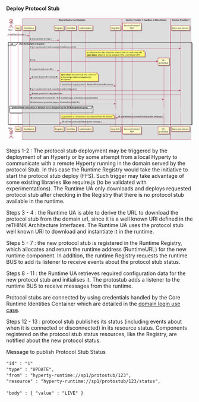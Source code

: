 #### Deploy Protocol Stub

<!--
@startuml "deploy-protostub.png"

autonumber

!define SHOW_RuntimeA

!define SHOW_AppAtRuntimeA

!define SHOW_CoreRuntimeA
!define SHOW_MsgBUSAtRuntimeA
!define SHOW_RegistryAtRuntimeA
!define SHOW_IdentitiesAtRuntimeA
!define SHOW_AuthAtRuntimeA
!define SHOW_CoreAgentAtRuntimeA

!define SHOW_SP1SandboxAtRuntimeA
!define SHOW_Protostub1AtRuntimeA
!define SHOW_ServiceProvider1RouterAtRuntimeA

!define SHOW_SP1

!include ../runtime_objects.plantuml

-> RunUA@A : loadStub( domain )

RunUA@A -> RunReg@A : discoverStub( domain )

alt Stub Not Available in Registry

	RunUA@A -> SP1 : get <sp-domain>/.well-known/protostub/sourceCode

		note over BUS@A
			as defined in the data model the protocol stub is a well know URI.
			**open issue:** should it be the protostub URL a well known URI?
		end note

	create Proto1@A
	RunUA@A -> Proto1@A : new

	RunUA@A -> RunReg@A : registerStub(domainURL)

	RunUA@A <- RunReg@A : return RuntimeProtoStubURL

	note right
		**open issue:** the protostub only connects
		to the domain when is requested by 
		an Hyperty?
	end note

	RunReg@A -> BUS@A : addListener( registryListener, RuntimeProtoStubURL\status)

	RunUA@A -> SP1 : get <sp-domain>/.well-known/protostub/configuration

	RunUA@A <- SP1 : return protoStubConfigurationData

	RunUA@A -> Proto1@A : init(RuntimeProtoStubURL, BUS.postMessage, protoStubConfigurationData)

	BUS@A <- RunUA@A : addListener( protostubListener, RuntimeProtoStubURL)

	group protocol stub connection to domain: to be designed by the ID Management group

	...

	end group

	Proto1@A -> BUS@A : postMessage( protostubStatusUpdate message )


	note left
		eg protostub is connected or disconnected from the domain
	end note

	BUS@A -> RunReg@A : onEvent( protostubStatusUpdate message )

end

@enduml
-->

![Deploy Protocol Stub](deploy-protostub.png)

Steps 1-2 : The protocol stub deployment may be triggered by the deployment of an Hyperty or by some attempt from a local Hyperty to communicate with a remote Hyperty running in the domain served by the protocol Stub. In this case the Runtime Registry would take the initiative to start the protocol stub deploy (FFS). Such trigger may take advantage of some existing libraries like require.js (to be validated with experimentations). The Runtime UA only downloads and deploys requested protocol stub after checking in the Registry that there is no protocol stub available in the runtime.

Steps 3 - 4 : the Runtime UA is able to derive the URL to download the protocol stub from the domain url, since it is a well known URI defined in the reTHINK Architecture Interfaces. The Runtime UA uses the protocol stub well known URI to download and instantiate it in the runtime.

Steps 5 - 7 : the new protocol stub is registered in the Runtime Registry, which allocates and return the runtime address (RuntimeURL) for the new runtime component. In addition, the runtime Registry requests the runtime BUS to add its listener to receive events about the protocol stub status.

Steps 8 - 11 : the Runtime UA retrieves required configuration data for the new protocol stub and initialises it. The protostub adds a listener to the runtime BUS to receive messages from the runtime.

Protocol stubs are connected by using credentials handled by the Core Runtime Identities Container which are detailed in the [domain login use case](../identity-management/domain-login.md).

Steps 12 - 13 : protocol stub publishes its status (including events about when it is connected or disconnected) in its resource status. Components registered on the protocol stub status resources, like the Registry, are notified about the new protocol status. 

Message to publish Protocol Stub Status

```
"id" : "1"
"type" : "UPDATE",
"from" : "hyperty-runtime://sp1/protostub/123",
"resource" : "hyperty-runtime://sp1/protostub/123/status",

"body" : { "value" : "LIVE" }
```

